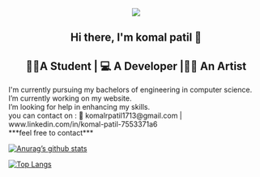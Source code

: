 
<p align="center">
  <img src="https://camo.githubusercontent.com/7093d124da806e3e489e00d7cb43ca01bb589683f6bfa295a832d452afec3af5/68747470733a2f2f6d656469612e67697068792e636f6d2f6d656469612f3236746e333361695469316a6b6c3648362f67697068792e676966">
</p>

<h2 align="center">
Hi there, I'm komal patil 👋
</h2>

<h2 align="center">
 🧑‍🎓A Student | 💻 A Developer |👩‍🎨 An Artist
</h2> 
I'm currently pursuing my bachelors of engineering in computer science.<br>
I’m currently working on my website.<br>
I’m looking for help in enhancing my skills.<br>
you can contact on : 📧 komalrpatil1713@gmail.com | www.linkedin.com/in/komal-patil-7553371a6 <br>
                               ***feel free to contact***
 

<!--
**komalpatil1713/komalpatil1713** is a ✨ _special_ ✨ repository because its `README.md` (this file) appears on your GitHub profile.
-->
[![Anurag’s github stats](https://github-readme-stats.vercel.app/api?username=komalpatil1713)](https://github.com/komalpatil1713)

[![Top Langs](https://github-readme-stats.vercel.app/api/top-langs/?username=komalpatil1713&layout=compact)](https://github.com/komalpatil1713)
